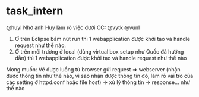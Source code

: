 # task_intern
@huyl Nhờ anh Huy làm rõ việc dưới
CC: @vytk @vunl 
1. Ở trên Eclipse bấm nút run thì 1 webapplication được khởi tạo và handle request như thế nào. 
2. Ở trên môi trường ở local (dùng virtual box setup như Quốc đã hướng dẫn) thì 1 webapplication được khởi tạo và handle request như thế nào

Mong muốn: Vẽ được luồng từ browser gửi request  => webserver (nhận được thông tin như thế nào, vì sao nhận được thông tin đó, làm rõ vai trò của các setting ở httpd.conf hoặc file host) => xử lý thông tin => response... như thế nào
